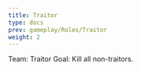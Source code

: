 ```yaml
---
title: Traitor
type: docs
prev: gameplay/Roles/Traitor
weight: 2
---
```


Team: Traitor
Goal: Kill all non-traitors.
